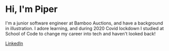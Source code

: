 # Hi, I'm Piper

I'm a junior software engineer at Bamboo Auctions, and have a background in illustration. I adore learning, and during 2020 Covid lockdown I studied at School of Code to change my career into tech and haven't looked back! 

[LinkedIn](http://linkedin.com/in/piperbates)

